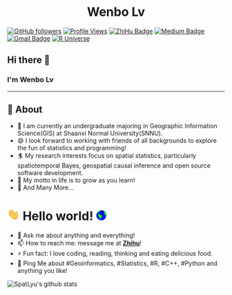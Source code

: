 <h1 align="center">Wenbo Lv</h1>

[![GitHub followers](https://img.shields.io/github/followers/SpatLyu?label=Follow&style=social)](https://github.com/SpatLyu/?tab=follow)
[![Profile Views](https://komarev.com/ghpvc/?username=SpatLyu&label=Profile%20views&color=44be16&style=flat)](https://komarev.com/ghpvc/?username=SpatLyu&label=Profile%20views&color=44be16&style=flat)
[![ZhiHu Badge](https://img.shields.io/badge/1019-blue?logo=zhihu&logoColor=blue&label=Follower&labelColor=white&color=blue)](https://www.zhihu.com/people/lyu-geosocial)
[![Medium Badge](https://img.shields.io/badge/@lyu-spatstat-03a57a?style=flat-square&labelColor=000000&logo=Medium&link=https://medium.com/@lyu-spatstat)](https://medium.com/@lyu-spatstat)
[![Gmail Badge](https://img.shields.io/badge/-lyu.geosocial@gmail.com-c14438?style=flat-square&logo=Gmail&logoColor=white&link=mailto:lyu.geosocial@gmail.com)](mailto:lyu.geosocial@gmail.com)
[![R Universe](https://spatlyu.r-universe.dev/badges/:total)](https://spatlyu.r-universe.dev/)

## Hi there 👋

### I'm Wenbo Lv
-------
  
## 🧐 About

- 🔭 I am currently an undergraduate majoring in Geographic Information Science(GIS) at Shaanxi Normal University(SNNU).
- 😄 I look forward to working with friends of all backgrounds to explore the fun of statistics and programming!
- 🏄‍ My research interests focus on spatial statistics, particularly spatiotemporal Bayes, geospatial causal inference and open source software development.
- 🌱 My motto in life is to grow as you learn!
- 👯 And Many More...

# <img src="https://github.com/SpatLyu/SpatLyu/blob/main/Hi.gif" width="29px"> Hello world!&nbsp;<img src="https://github.com/SpatLyu/SpatLyu/blob/main/Earth.gif" width="24px">

- 💬 Ask me about anything and everything!
- 📫 How to reach me: message me at [**Zhihu**](https://www.zhihu.com/people/lyu-geosocial)!
- ⚡ Fun fact: I love coding, reading, thinking and eating delicious food.
- 💬 Ping Me about #Geoinformatics, #Statistics, #R, #C++, #Python and anything you like!


![SpatLyu's github stats](https://github-readme-stats.vercel.app/api?username=SpatLyu&show_icons=true)

